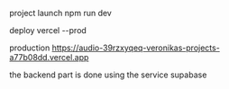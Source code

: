 project launch npm run dev

deploy vercel --prod

production https://audio-39rzxyqeq-veronikas-projects-a77b08dd.vercel.app

the backend part is done using the service supabase
